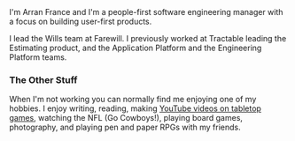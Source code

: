 <profile-image />
I'm Arran France and I'm a people-first software engineering manager with a focus on building user-first products.

I lead the Wills team at Farewill. I previously worked at Tractable leading the Estimating product, and the Application Platform and the Engineering Platform teams.

### The Other Stuff

When I'm not working you can normally find me enjoying one of my hobbies. I enjoy writing, reading, making [YouTube videos on tabletop games](https://www.youtube.com/c/@arranfrance), watching the NFL (Go Cowboys!), playing board games, photography, and playing pen and paper RPGs with my friends.